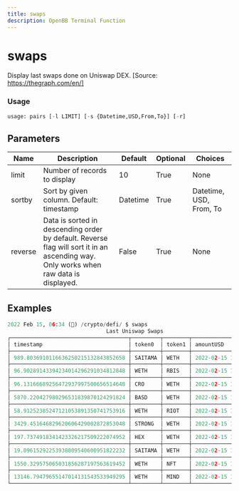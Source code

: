 ```yaml
---
title: swaps
description: OpenBB Terminal Function
---
```


# swaps

Display last swaps done on Uniswap DEX. [Source: https://thegraph.com/en/]

### Usage 
```python
usage: pairs [-l LIMIT] [-s {Datetime,USD,From,To}] [-r]
```

## Parameters

| Name | Description | Default | Optional | Choices |
| ---- | ----------- | ------- | -------- | ------- |
| limit | Number of records to display | 10 | True | None |
| sortby | Sort by given column. Default: timestamp | Datetime | True | Datetime, USD, From, To |
| reverse | Data is sorted in descending order by default. Reverse flag will sort it in an ascending way. Only works when raw data is displayed. | False | True | None |


## Examples

```python
2022 Feb 15, 06:34 (🦋) /crypto/defi/ $ swaps
                               Last Uniswap Swaps
┌─────────────────────────────────────┬─────────┬────────┬─────────────────────┐
│ timestamp                           │ token0  │ token1 │ amountUSD           │
├─────────────────────────────────────┼─────────┼────────┼─────────────────────┤
│ 989.8036910116636250215132843852658 │ SAITAMA │ WETH   │ 2022-02-15 12:34:21 │
├─────────────────────────────────────┼─────────┼────────┼─────────────────────┤
│ 96.90289143394234014296291034812848 │ WETH    │ RBIS   │ 2022-02-15 12:34:16 │
├─────────────────────────────────────┼─────────┼────────┼─────────────────────┤
│ 96.13166689256472937997500656514648 │ CRO     │ WETH   │ 2022-02-15 12:34:16 │
├─────────────────────────────────────┼─────────┼────────┼─────────────────────┤
│ 5870.220427980296531839870124291824 │ BASD    │ WETH   │ 2022-02-15 12:34:16 │
├─────────────────────────────────────┼─────────┼────────┼─────────────────────┤
│ 58.91252385247121053891350741753916 │ WETH    │ RIOT   │ 2022-02-15 12:34:21 │
├─────────────────────────────────────┼─────────┼────────┼─────────────────────┤
│ 3429.451646829620606429002872853048 │ STRONG  │ WETH   │ 2022-02-15 12:34:16 │
├─────────────────────────────────────┼─────────┼────────┼─────────────────────┤
│ 197.7374918341423326217509222074952 │ HEX     │ WETH   │ 2022-02-15 12:34:16 │
├─────────────────────────────────────┼─────────┼────────┼─────────────────────┤
│ 19.09615292253938809540600951822232 │ SAITAMA │ WETH   │ 2022-02-15 12:34:21 │
├─────────────────────────────────────┼─────────┼────────┼─────────────────────┤
│ 1550.329575065031856287197563619452 │ WETH    │ NFT    │ 2022-02-15 12:34:16 │
├─────────────────────────────────────┼─────────┼────────┼─────────────────────┤
│ 13146.79479655147014131543533949295 │ WETH    │ MIND   │ 2022-02-15 12:34:16 │
└─────────────────────────────────────┴─────────┴────────┴─────────────────────┘
```

